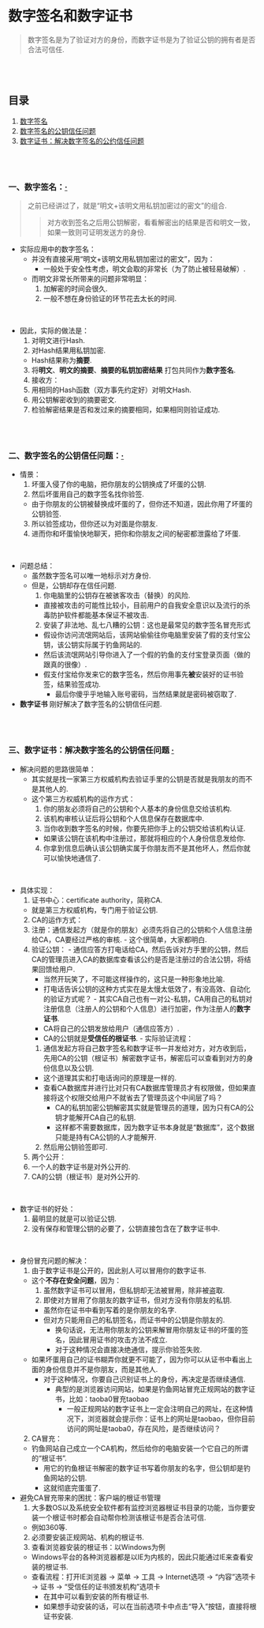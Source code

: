 # 数字签名和数字证书
> 数字签名是为了验证对方的身份，而数字证书是为了验证公钥的拥有者是否合法可信任.

<br><br>

## 目录

1. [数字签名](#一数字签名)
2. [数字签名的公钥信任问题](#二数字签名的公钥信任问题)
3. [数字证书：解决数字签名的公约信任问题](#三数字证书解决数字签名的公钥信任问题--)

<br><br>

### 一、数字签名：[·](#目录)
> 之前已经讲过了，就是“明文+该明文用私钥加密过的密文”的组合.
>
>> 对方收到签名之后用公钥解密，看看解密出的结果是否和明文一致，如果一致则可证明发送方的身份.

- 实际应用中的数字签名：
  - 并没有直接采用“明文+该明文用私钥加密过的密文”，因为：
    - 一般处于安全性考虑，明文会取的非常长（为了防止被轻易破解）.
  - 而明文非常长所带来的问题非常明显：
    1. 加解密的时间会很久.
    2. 一般不想在身份验证的环节花去太长的时间.

<br>

- 因此，实际的做法是：
  1. 对明文进行Hash.
  2. 对Hash结果用私钥加密.
    - Hash结果称为**摘要**.
  3. 将**明文**、**明文的摘要**、**摘要的私钥加密结果** 打包共同作为**数字签名**.
  4. 接收方：
    1. 用相同的Hash函数（双方事先约定好）对明文Hash.
    2. 用公钥解密收到的摘要密文.
    3. 检验解密结果是否和发过来的摘要相同，如果相同则验证成功.

<br><br>

### 二、数字签名的公钥信任问题：[·](#目录)

- 情景：
  1. 坏蛋入侵了你的电脑，把你朋友的公钥换成了坏蛋的公钥.
  2. 然后坏蛋用自己的数字签名找你验签.
    - 由于你朋友的公钥被替换成坏蛋的了，但你还不知道，因此你用了坏蛋的公钥验签.
  3. 所以验签成功，但你还以为对面是你朋友.
  4. 进而你和坏蛋愉快地聊天，把你和你朋友之间的秘密都泄露给了坏蛋.

<br>

- 问题总结：
  - 虽然数字签名可以唯一地标示对方身份.
  - 但是，公钥却存在信任问题.
    1. 你电脑里的公钥存在被骇客攻击（替换）的风险.
      - 直接被攻击的可能性比较小，目前用户的自我安全意识以及流行的杀毒防护软件都能基本保证不被攻击.
    2. 安装了非法地、乱七八糟的公钥：这也是最常见的数字签名冒充形式
      - 假设你访问流氓网站后，该网站偷偷往你电脑里安装了假的支付宝公钥，该公钥实际属于钓鱼网站的.
      - 然后该流氓网站引导你进入了一个假的钓鱼的支付宝登录页面（做的跟真的很像）.
      - 假支付宝给你发来它的数字签名，然后你用事先**被**安装好的证书验签，结果验签成功.
        - 最后你傻乎乎地输入账号密码，当然结果就是密码被窃取了.
- **数字证书** 刚好解决了数字签名的公钥信任问题.

<br><br>

### 三、数字证书：解决数字签名的公钥信任问题  [·](#目录)

- 解决问题的思路很简单：
  - 其实就是找一家第三方权威机构去验证手里的公钥是否就是我朋友的而不是其他人的.
  - 这个第三方权威机构的运作方式：
    1. 你的朋友必须将自己的公钥和个人基本的身份信息交给该机构.
    2. 该机构审核认证后将公钥和个人信息保存在数据库中.
    3. 当你收到数字签名的时候，你要先把你手上的公钥交给该机构认证.
      - 如果该公钥在该机构中注册过，那就将相应的个人身份信息发给你.
    4. 你拿到信息后确认该公钥确实属于你朋友而不是其他坏人，然后你就可以愉快地通信了.

<br>

- 具体实现：
  1. 证书中心：certificate authority，简称CA.
    - 就是第三方权威机构，专门用于验证公钥.
  2. CA的运作方式：
    1. 注册：通信发起方（就是你的朋友）必须先将自己的公钥和个人信息注册给CA，CA要经过严格的审核.
      - 这个很简单，大家都明白.
    2. 验证公钥：
      - 通信应答方打电话给CA，然后告诉对方手里的公钥，然后CA的管理员进入CA的数据库查看该公约是否是注册过的合法公钥，将结果回馈给用户.
        - 当然开玩笑了，不可能这样操作的，这只是一种形象地比喻.
        - 打电话告诉公钥的这种方式实在是太慢太低效了，有没高效、自动化的验证方式呢？
      - 其实CA自己也有一对公-私钥，CA用自己的私钥对注册信息（注册人的公钥和个人信息）进行加密，作为注册人的**数字证书**.
        - CA将自己的公钥发放给用户（通信应答方）.
        - CA的公钥就是**受信任的根证书**.
      - 实际验证流程：
        1. 通信发起方将自己数字签名和数字证书一并发给对方，对方收到后，先用CA的公钥（根证书）解密数字证书，解密后可以查看到对方的身份信息以及公钥.
          - 这个道理其实和打电话询问的原理是一样的.
          - 查看CA数据库并进行比对只有CA数据库管理员才有权限做，但如果直接将这个权限交给用户不就省去了管理员这个中间层了吗？
            - CA的私钥加密公钥解密其实就是管理员的道理，因为只有CA的公钥才能解开CA自己的私钥.
            - 这样都不需要数据库，因为数字证书本身就是“数据库”，这个数据只能是持有CA公钥的人才能解开.
        2. 然后用公钥验签即可.
  3. 两个公开：
    1. 一个人的数字证书是对外公开的.
    2. CA的公钥（根证书）是对外公开的.

<br>

- 数字证书的好处：
  1. 最明显的就是可以验证公钥.
  2. 没有保存和管理公钥的必要了，公钥直接包含在了数字证书中.

<br>

- 身份冒充问题的解决：
  1. 由于数字证书是公开的，因此别人可以冒用你的数字证书.
    - 这个**不存在安全问题**，因为：
      1. 虽然数字证书可以冒用，但私钥却无法被冒用，除非被盗取.
      2. 即使对方冒用了你朋友的数字证书，但对方没有你朋友的私钥.
        - 虽然你在证书中看到写着的是你朋友的名字.
        - 但对方只能用自己的私钥签名，而证书中的公钥是你朋友的.
          - 换句话说，无法用你朋友的公钥来解冒用你朋友证书的坏蛋的签名，因此冒用证书的攻击方法不成立.
          - 对于这种情况会直接决绝通信，提示你验签失败.
    - 如果坏蛋用自己的证书糊弄你就更不可能了，因为你可以从证书中看出上面的身份信息并不是你朋友，而是其他人.
      - 对于这种情况，你要自己识别证书上的身份，再决定是否继续通信.
        - 典型的是浏览器访问网站，如果是钓鱼网站冒充正规网站的数字证书，比如：taoba0冒充taobao
          - 一般正规网站的数字证书上一定会注明自己的网址，在这种情况下，浏览器就会提示你：证书上的网址是taobao，但你目前访问的网址是taoba0，存在风险，是否继续访问？
  2. CA冒充：
    - 钓鱼网站自己成立一个CA机构，然后给你的电脑安装一个它自己的所谓的“根证书”.
      - 用它的钓鱼根证书解密的数字证书写着你朋友的名字，但公钥却是钓鱼网站的公钥.
      - 这就彻底完蛋蛋了.
- 避免CA冒充带来的困扰：客户端的根证书管理
  1. 大多数OS以及系统安全软件都有监控浏览器根证书目录的功能，当你要安装一个根证书时都会自动帮你检测该根证书是否合法可信.
    - 例如360等.
  2. 必须要安装正规网站、机构的根证书.
  3. 查看浏览器安装的根证书：以Windows为例
    - Windows平台的各种浏览器都是以IE为内核的，因此只能通过IE来查看安装的根证书.
    - 查看流程：打开IE浏览器 -> 菜单 -> 工具 -> Internet选项 -> “内容”选项卡 -> 证书 -> “受信任的证书颁发机构”选项卡
      - 在其中可以看到安装的所有根证书.
      - 如果想手动安装的话，可以在当前选项卡中点击“导入”按钮，直接将根证书安装.
